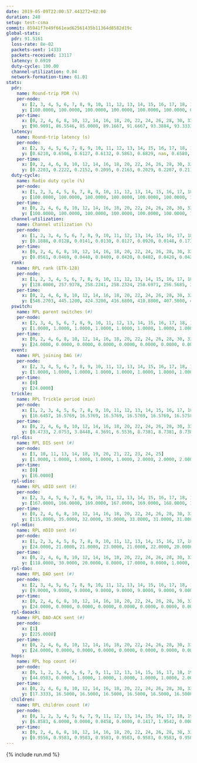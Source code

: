 ```yaml
---
date: 2019-05-09T22:00:57.443272+02:00
duration: 240
setup: test-csma
commit: 85941f7e49f661ead62561435b11364d8582d19c
global-stats:
  pdr: 91.5161
  loss-rate: 8e-02
  packets-sent: 14333
  packets-received: 13117
  latency: 0.6919
  duty-cycle: 100.00
  channel-utilization: 0.04
  network-formation-time: 61.01
stats:
  pdr:
    name: Round-trip PDR (%)
    per-node:
      x: [2, 3, 4, 5, 6, 7, 8, 9, 10, 11, 12, 13, 14, 15, 16, 17, 18, 19, 20, 21, 22, 23, 24, 25]
      y: [100.0000, 100.0000, 100.0000, 100.0000, 100.0000, 100.0000, 0.0000, 100.0000, 0.0000, 100.0000, 100.0000, 100.0000, 100.0000, 100.0000, 100.0000, 100.0000, 100.0000, 100.0000, 99.8311, 100.0000, 100.0000, 100.0000, 100.0000, 99.8339]
    per-time:
      x: [0, 2, 4, 6, 8, 10, 12, 14, 16, 18, 20, 22, 24, 26, 28, 30, 32, 34, 36, 38, 40, 42, 44, 46, 48, 50, 52, 54, 56, 58, 60, 62, 64, 66, 68, 70, 72, 74, 76, 78, 80, 82, 84, 86, 88, 90, 92, 94, 96, 98, 100, 102, 104, 106, 108, 110, 112, 114, 116, 118, 120, 122, 124, 126, 128, 130, 132, 134, 136, 138, 140, 142, 144, 146, 148, 150, 152, 154, 156, 158, 160, 162, 164, 166, 168, 170, 172, 174, 176, 178, 180, 182, 184, 186, 188, 190, 192, 194, 196, 198, 200, 202, 204, 206, 208, 210, 212, 214, 216, 218, 220, 222, 224, 226, 228, 230, 232, 234, 236, 238]
      y: [90.9091, 86.5546, 85.0000, 89.1667, 91.6667, 93.3884, 93.3333, 89.9160, 95.8333, 94.1667, 88.4298, 89.0756, 91.7355, 91.5966, 94.1667, 88.4298, 95.7983, 92.5000, 88.3333, 90.0826, 90.8333, 94.1176, 90.9091, 91.6667, 95.0000, 87.5000, 91.6667, 90.8333, 85.8333, 95.0000, 90.8333, 95.0000, 92.5000, 94.1667, 92.5000, 93.3333, 91.6667, 91.6667, 91.6667, 91.6667, 90.8333, 90.0000, 87.5000, 95.0000, 90.0000, 93.3333, 91.6667, 90.0000, 91.6667, 88.3333, 92.5000, 92.5000, 92.5000, 90.0000, 90.0000, 90.8333, 87.5000, 97.5000, 96.6667, 90.0000, 85.0000, 88.3333, 89.1667, 91.6667, 93.3333, 93.3333, 94.1667, 90.8333, 93.3333, 90.0000, 90.8333, 94.1667, 93.3333, 90.0000, 92.5000, 92.5000, 92.5000, 92.5000, 92.5000, 91.6667, 92.5000, 94.1667, 93.3333, 89.1667, 89.1667, 90.8333, 93.3333, 93.3333, 90.8333, 89.1667, 92.5000, 88.3333, 92.5000, 88.3333, 90.8333, 90.8333, 93.3333, 89.1667, 94.1667, 89.1667, 89.1667, 90.8333, 93.3333, 90.8333, 90.8333, 89.1667, 92.5000, 95.0000, 90.8333, 94.1667, 95.0000, 94.1667, 92.5000, 92.5000, 93.3333, 91.6667, 87.5000, 91.6667, 91.6667, 92.3077]
  latency:
    name: Round-trip latency (s)
    per-node:
      x: [2, 3, 4, 5, 6, 7, 8, 9, 10, 11, 12, 13, 14, 15, 16, 17, 18, 19, 20, 21, 22, 23, 24, 25]
      y: [0.6210, 0.6506, 0.6127, 0.6132, 0.5863, 0.6829, nan, 0.6580, nan, 0.6943, 0.6366, 0.6734, 0.6586, 0.6867, 0.6683, 0.6780, 0.7059, 0.7225, 0.7495, 0.7529, 0.7630, 0.7864, 0.8292, 0.8046]
    per-time:
      x: [0, 2, 4, 6, 8, 10, 12, 14, 16, 18, 20, 22, 24, 26, 28, 30, 32, 34, 36, 38, 40, 42, 44, 46, 48, 50, 52, 54, 56, 58, 60, 62, 64, 66, 68, 70, 72, 74, 76, 78, 80, 82, 84, 86, 88, 90, 92, 94, 96, 98, 100, 102, 104, 106, 108, 110, 112, 114, 116, 118, 120, 122, 124, 126, 128, 130, 132, 134, 136, 138, 140, 142, 144, 146, 148, 150, 152, 154, 156, 158, 160, 162, 164, 166, 168, 170, 172, 174, 176, 178, 180, 182, 184, 186, 188, 190, 192, 194, 196, 198, 200, 202, 204, 206, 208, 210, 212, 214, 216, 218, 220, 222, 224, 226, 228, 230, 232, 234, 236, 238]
      y: [0.2203, 0.2222, 0.2152, 0.2095, 0.2163, 0.2029, 0.2207, 0.2115, 0.2227, 0.2099, 0.2075, 0.2152, 0.2124, 0.2013, 0.2086, 0.2009, 0.2050, 0.1978, 0.2108, 0.1988, 0.2034, 0.2024, 0.2062, 0.2006, 0.2018, 0.2013, 0.1861, 0.1979, 0.1988, 0.1984, 0.1850, 0.1967, 0.1892, 0.1949, 0.1864, 0.1977, 0.1893, 0.1985, 0.1955, 0.1942, 0.1960, 0.1726, 0.2025, 0.1870, 0.1757, 0.1885, 0.1913, 0.1890, 0.1806, 0.1870, 0.1950, 0.1995, 0.1861, 0.1893, 0.1889, 0.1936, 0.1850, 0.1879, 0.9765, 1.1711, 1.1696, 1.1588, 1.1640, 1.1526, 1.1749, 1.1518, 1.1614, 1.1695, 1.1589, 1.1622, 1.1482, 1.1564, 1.1592, 1.1675, 1.1598, 1.1683, 1.1571, 1.1552, 1.1710, 1.1714, 1.1595, 1.1587, 1.1726, 1.1722, 1.1520, 1.1535, 1.1777, 1.1550, 1.1680, 1.1737, 1.1612, 1.1631, 1.1565, 1.1632, 1.1590, 1.1540, 1.1577, 1.1576, 1.1478, 1.1461, 1.1411, 1.1571, 1.1567, 1.1569, 1.1546, 1.1666, 1.1519, 1.1610, 1.1641, 1.1603, 1.1480, 1.1404, 1.1665, 1.1214, 1.1559, 1.1500, 1.1504, 1.1692, 1.1707, 1.1660]
  duty-cycle:
    name: Radio duty cycle (%)
    per-node:
      x: [1, 2, 3, 4, 5, 6, 7, 8, 9, 10, 11, 12, 13, 14, 15, 16, 17, 18, 19, 20, 21, 22, 23, 24, 25]
      y: [100.0000, 100.0000, 100.0000, 100.0000, 100.0000, 100.0000, 100.0000, 100.0000, 100.0000, 100.0000, 100.0000, 100.0000, 100.0000, 100.0000, 100.0000, 100.0000, 100.0000, 100.0000, 100.0000, 100.0000, 100.0000, 100.0000, 100.0000, 100.0000, 100.0000]
    per-time:
      x: [0, 2, 4, 6, 8, 10, 12, 14, 16, 18, 20, 22, 24, 26, 28, 30, 32, 34, 36, 38, 40, 42, 44, 46, 48, 50, 52, 54, 56, 58, 60, 62, 64, 66, 68, 70, 72, 74, 76, 78, 80, 82, 84, 86, 88, 90, 92, 94, 96, 98, 100, 102, 104, 106, 108, 110, 112, 114, 116, 118, 120, 122, 124, 126, 128, 130, 132, 134, 136, 138, 140, 142, 144, 146, 148, 150, 152, 154, 156, 158, 160, 162, 164, 166, 168, 170, 172, 174, 176, 178, 180, 182, 184, 186, 188, 190, 192, 194, 196, 198, 200, 202, 204, 206, 208, 210, 212, 214, 216, 218, 220, 222, 224, 226, 228, 230, 232, 234, 236, 238]
      y: [100.0000, 100.0000, 100.0000, 100.0000, 100.0000, 100.0000, 100.0000, 100.0000, 100.0000, 100.0000, 100.0000, 100.0000, 100.0000, 100.0000, 100.0000, 100.0000, 100.0000, 100.0000, 100.0000, 100.0000, 100.0000, 100.0000, 100.0000, 100.0000, 100.0000, 100.0000, 100.0000, 100.0000, 100.0000, 100.0000, 100.0000, 100.0000, 100.0000, 100.0000, 100.0000, 100.0000, 100.0000, 100.0000, 100.0000, 100.0000, 100.0000, 100.0000, 100.0000, 100.0000, 100.0000, 100.0000, 100.0000, 100.0000, 100.0000, 100.0000, 100.0000, 100.0000, 100.0000, 100.0000, 100.0000, 100.0000, 100.0000, 100.0000, 100.0000, 100.0000, 100.0000, 100.0000, 100.0000, 100.0000, 100.0000, 100.0000, 100.0000, 100.0000, 100.0000, 100.0000, 100.0000, 100.0000, 100.0000, 100.0000, 100.0000, 100.0000, 100.0000, 100.0000, 100.0000, 100.0000, 100.0000, 100.0000, 100.0000, 100.0000, 100.0000, 100.0000, 100.0000, 100.0000, 100.0000, 100.0000, 100.0000, 100.0000, 100.0000, 100.0000, 100.0000, 100.0000, 100.0000, 100.0000, 100.0000, 100.0000, 100.0000, 100.0000, 100.0000, 100.0000, 100.0000, 100.0000, 100.0000, 100.0000, 100.0000, 100.0000, 100.0000, 100.0000, 100.0000, 100.0000, 100.0000, 100.0000, 100.0000, 100.0000, 100.0000, 100.0000]
  channel-utilization:
    name: Channel utilization (%)
    per-node:
      x: [1, 2, 3, 4, 5, 6, 7, 8, 9, 10, 11, 12, 13, 14, 15, 16, 17, 18, 19, 20, 21, 22, 23, 24, 25]
      y: [0.1888, 0.0128, 0.0141, 0.0130, 0.0127, 0.0920, 0.0148, 0.1738, 0.0138, 0.0056, 0.0143, 0.0712, 0.0337, 0.0135, 0.0401, 0.0290, 0.0575, 0.0214, 0.0595, 0.0349, 0.0137, 0.0148, 0.0143, 0.0145, 0.0176]
    per-time:
      x: [0, 2, 4, 6, 8, 10, 12, 14, 16, 18, 20, 22, 24, 26, 28, 30, 32, 34, 36, 38, 40, 42, 44, 46, 48, 50, 52, 54, 56, 58, 60, 62, 64, 66, 68, 70, 72, 74, 76, 78, 80, 82, 84, 86, 88, 90, 92, 94, 96, 98, 100, 102, 104, 106, 108, 110, 112, 114, 116, 118, 120, 122, 124, 126, 128, 130, 132, 134, 136, 138, 140, 142, 144, 146, 148, 150, 152, 154, 156, 158, 160, 162, 164, 166, 168, 170, 172, 174, 176, 178, 180, 182, 184, 186, 188, 190, 192, 194, 196, 198, 200, 202, 204, 206, 208, 210, 212, 214, 216, 218, 220, 222, 224, 226, 228, 230, 232, 234, 236, 238]
      y: [0.0561, 0.0469, 0.0440, 0.0409, 0.0420, 0.0402, 0.0420, 0.0427, 0.0464, 0.0467, 0.0394, 0.0381, 0.0430, 0.0384, 0.0507, 0.0413, 0.0402, 0.0389, 0.0401, 0.0371, 0.0358, 0.0419, 0.0378, 0.0420, 0.0389, 0.0401, 0.0377, 0.0356, 0.0470, 0.0367, 0.0385, 0.0408, 0.0397, 0.0409, 0.0416, 0.0366, 0.0395, 0.0398, 0.0387, 0.0405, 0.0416, 0.0375, 0.0392, 0.0429, 0.0371, 0.0348, 0.0427, 0.0376, 0.0379, 0.0365, 0.0360, 0.0412, 0.0387, 0.0366, 0.0380, 0.0377, 0.0383, 0.0465, 0.0391, 0.0404, 0.0380, 0.0363, 0.0382, 0.0375, 0.0377, 0.0372, 0.0366, 0.0378, 0.0405, 0.0400, 0.0358, 0.0397, 0.0364, 0.0382, 0.0372, 0.0395, 0.0398, 0.0384, 0.0404, 0.0393, 0.0378, 0.0390, 0.0392, 0.0448, 0.0366, 0.0416, 0.0425, 0.0394, 0.0395, 0.0368, 0.0369, 0.0394, 0.0387, 0.0384, 0.0389, 0.0374, 0.0390, 0.0400, 0.0361, 0.0392, 0.0418, 0.0397, 0.0398, 0.0395, 0.0366, 0.0392, 0.0393, 0.0394, 0.0425, 0.0372, 0.0383, 0.0405, 0.0398, 0.0423, 0.0388, 0.0405, 0.0341, 0.0360, 0.0405, 0.0412]
  rank:
    name: RPL rank (ETX-128)
    per-node:
      x: [1, 2, 3, 4, 5, 6, 7, 8, 9, 10, 11, 12, 13, 14, 15, 16, 17, 18, 19, 20, 21, 22, 23, 24, 25]
      y: [128.0000, 257.9378, 258.2241, 258.2324, 258.6971, 256.5685, 385.0705, 256.6556, 385.6473, 385.0661, 386.3651, 257.9461, 386.7220, 386.0166, 388.3444, 388.2116, 390.1481, 517.5556, 410.7686, 518.3498, 539.3279, 541.4857, 551.0744, 649.9588, 551.0000]
    per-time:
      x: [0, 2, 4, 6, 8, 10, 12, 14, 16, 18, 20, 22, 24, 26, 28, 30, 32, 34, 36, 38, 40, 42, 44, 46, 48, 50, 52, 54, 56, 58, 60, 62, 64, 66, 68, 70, 72, 74, 76, 78, 80, 82, 84, 86, 88, 90, 92, 94, 96, 98, 100, 102, 104, 106, 108, 110, 112, 114, 116, 118, 120, 122, 124, 126, 128, 130, 132, 134, 136, 138, 140, 142, 144, 146, 148, 150, 152, 154, 156, 158, 160, 162, 164, 166, 168, 170, 172, 174, 176, 178, 180, 182, 184, 186, 188, 190, 192, 194, 196, 198, 200, 202, 204, 206, 208, 210, 212, 214, 216, 218, 220, 222, 224, 226, 228, 230, 232, 234, 236, 238]
      y: [546.2703, 445.1200, 424.3200, 416.6800, 410.8800, 407.5000, 405.7000, 405.6400, 405.4800, 406.3000, 406.4600, 410.1569, 400.1765, 396.9800, 397.4200, 397.4600, 396.5800, 397.0392, 392.6800, 392.3600, 395.7500, 383.8200, 382.6400, 382.2000, 381.8600, 380.9400, 381.2200, 380.7800, 381.8600, 381.8400, 381.0800, 381.6400, 382.5400, 381.8400, 381.9200, 381.8400, 381.4200, 381.3000, 381.6200, 382.3800, 382.6200, 385.0392, 380.3200, 381.9400, 381.5000, 380.6400, 380.9800, 380.6600, 382.4400, 381.1600, 380.4400, 380.5000, 381.1800, 381.0800, 381.4000, 382.3000, 383.3400, 387.4231, 381.6400, 381.5800, 382.3000, 381.1400, 385.6275, 382.9412, 380.5800, 380.0200, 380.3200, 381.6400, 382.0800, 381.5600, 381.4400, 381.2400, 381.9400, 382.4400, 382.5800, 381.3800, 381.1200, 380.9000, 380.6000, 379.9800, 380.6200, 380.2000, 383.3529, 380.0000, 382.5490, 381.2200, 383.0400, 382.8800, 385.2745, 384.2600, 385.8824, 382.5000, 381.6200, 382.3800, 382.4600, 381.8200, 382.8400, 382.2800, 382.3600, 382.3800, 381.6000, 383.3200, 382.8431, 383.4200, 382.5600, 382.0400, 382.9400, 382.5600, 383.4600, 383.0784, 381.6400, 384.3000, 384.8400, 385.2000, 385.3600, 385.3725, 389.8654, 382.9200, 383.8400, 383.2800]
  pswitch:
    name: RPL parent switches (#)
    per-node:
      x: [2, 3, 4, 5, 6, 7, 8, 9, 10, 11, 12, 13, 14, 15, 16, 17, 18, 19, 20, 21, 22, 23, 24, 25]
      y: [1.0000, 1.0000, 1.0000, 1.0000, 1.0000, 1.0000, 1.0000, 1.0000, 2.0000, 1.0000, 1.0000, 1.0000, 1.0000, 1.0000, 1.0000, 3.0000, 3.0000, 2.0000, 3.0000, 4.0000, 5.0000, 2.0000, 3.0000, 2.0000]
    per-time:
      x: [0, 2, 4, 6, 8, 10, 12, 14, 16, 18, 20, 22, 24, 26, 28, 30, 32, 34, 36, 38, 40, 42, 44, 46, 48, 50, 52, 54, 56, 58, 60, 62, 64, 66, 68, 70, 72, 74, 76, 78, 80, 82, 84, 86, 88, 90, 92, 94, 96, 98, 100, 102, 104, 106, 108, 110, 112, 114, 116, 118, 120, 122, 124, 126, 128, 130, 132, 134, 136, 138, 140, 142, 144, 146, 148, 150, 152, 154, 156, 158, 160, 162, 164, 166, 168, 170, 172, 174, 176, 178, 180, 182, 184, 186, 188, 190, 192, 194, 196, 198, 200, 202, 204, 206, 208, 210, 212, 214, 216, 218, 220, 222, 224, 226, 228, 230, 232]
      y: [24.0000, 0.0000, 0.0000, 0.0000, 0.0000, 0.0000, 0.0000, 0.0000, 0.0000, 0.0000, 0.0000, 1.0000, 1.0000, 0.0000, 0.0000, 0.0000, 0.0000, 1.0000, 0.0000, 0.0000, 2.0000, 0.0000, 0.0000, 0.0000, 0.0000, 0.0000, 0.0000, 0.0000, 0.0000, 0.0000, 0.0000, 0.0000, 0.0000, 0.0000, 0.0000, 0.0000, 0.0000, 0.0000, 0.0000, 0.0000, 0.0000, 1.0000, 0.0000, 0.0000, 0.0000, 0.0000, 0.0000, 0.0000, 0.0000, 0.0000, 0.0000, 0.0000, 0.0000, 0.0000, 0.0000, 0.0000, 0.0000, 2.0000, 0.0000, 0.0000, 0.0000, 0.0000, 1.0000, 1.0000, 0.0000, 0.0000, 0.0000, 0.0000, 0.0000, 0.0000, 0.0000, 0.0000, 0.0000, 0.0000, 0.0000, 0.0000, 0.0000, 0.0000, 0.0000, 0.0000, 0.0000, 0.0000, 1.0000, 0.0000, 1.0000, 0.0000, 0.0000, 0.0000, 1.0000, 0.0000, 1.0000, 0.0000, 0.0000, 0.0000, 0.0000, 0.0000, 0.0000, 0.0000, 0.0000, 0.0000, 0.0000, 0.0000, 1.0000, 0.0000, 0.0000, 0.0000, 0.0000, 0.0000, 0.0000, 1.0000, 0.0000, 0.0000, 0.0000, 0.0000, 0.0000, 1.0000, 2.0000]
  event:
    name: RPL joining DAG (#)
    per-node:
      x: [2, 3, 4, 5, 6, 7, 8, 9, 10, 11, 12, 13, 14, 15, 16, 17, 18, 19, 20, 21, 22, 23, 24, 25]
      y: [1.0000, 1.0000, 1.0000, 1.0000, 1.0000, 1.0000, 1.0000, 1.0000, 1.0000, 1.0000, 1.0000, 1.0000, 1.0000, 1.0000, 1.0000, 1.0000, 1.0000, 1.0000, 1.0000, 1.0000, 1.0000, 1.0000, 1.0000, 1.0000]
    per-time:
      x: [0]
      y: [24.0000]
  trickle:
    name: RPL Trickle period (min)
    per-node:
      x: [1, 2, 3, 4, 5, 6, 7, 8, 9, 10, 11, 12, 13, 14, 15, 16, 17, 18, 19, 20, 21, 22, 23, 24, 25]
      y: [16.6457, 16.5769, 16.5769, 16.5769, 16.5769, 16.5769, 16.5758, 16.5769, 16.5395, 16.5434, 16.5758, 16.5304, 16.5304, 16.5304, 16.5395, 16.5304, 16.5472, 16.5382, 16.5338, 16.5382, 16.5345, 16.5409, 16.5267, 16.5306, 16.5293]
    per-time:
      x: [0, 2, 4, 6, 8, 10, 12, 14, 16, 18, 20, 22, 24, 26, 28, 30, 32, 34, 36, 38, 40, 42, 44, 46, 48, 50, 52, 54, 56, 58, 60, 62, 64, 66, 68, 70, 72, 74, 76, 78, 80, 82, 84, 86, 88, 90, 92, 94, 96, 98, 100, 102, 104, 106, 108, 110, 112, 114, 116, 118, 120, 122, 124, 126, 128, 130, 132, 134, 136, 138, 140, 142, 144, 146, 148, 150, 152, 154, 156, 158, 160, 162, 164, 166, 168, 170, 172, 174, 176, 178, 180, 182, 184, 186, 188, 190, 192, 194, 196, 198, 200, 202, 204, 206, 208, 210, 212, 214, 216, 218, 220, 222, 224, 226, 228, 230, 232, 234, 236, 238]
      y: [0.4733, 2.0753, 3.8448, 4.3691, 6.5536, 8.7381, 8.7381, 8.7381, 10.3110, 17.4763, 17.4763, 17.4763, 17.4763, 17.4763, 17.4763, 17.4763, 17.4763, 17.4763, 17.4763, 17.4763, 17.4763, 17.4763, 17.4763, 17.4763, 17.4763, 17.4763, 17.4763, 17.4763, 17.4763, 17.4763, 17.4763, 17.4763, 17.4763, 17.4763, 17.4763, 17.4763, 17.4763, 17.4763, 17.4763, 17.4763, 17.4763, 17.4763, 17.4763, 17.4763, 17.4763, 17.4763, 17.4763, 17.4763, 17.4763, 17.4763, 17.4763, 17.4763, 17.4763, 17.4763, 17.4763, 17.4763, 17.4763, 17.4763, 17.4763, 17.4763, 17.4763, 17.4763, 17.4763, 17.4763, 17.4763, 17.4763, 17.4763, 17.4763, 17.4763, 17.4763, 17.4763, 17.4763, 17.4763, 17.4763, 17.4763, 17.4763, 17.4763, 17.4763, 17.4763, 17.4763, 17.4763, 17.4763, 17.4763, 17.4763, 17.4763, 17.4763, 17.4763, 17.4763, 17.4763, 17.4763, 17.4763, 17.4763, 17.4763, 17.4763, 17.4763, 17.4763, 17.4763, 17.4763, 17.4763, 17.4763, 17.4763, 17.4763, 17.4763, 17.4763, 17.4763, 17.4763, 17.4763, 17.4763, 17.4763, 17.4763, 17.4763, 17.4763, 17.4763, 17.4763, 17.4763, 17.4763, 17.4763, 17.4763, 17.4763, 17.4763]
  rpl-dis:
    name: RPL DIS sent (#)
    per-node:
      x: [3, 10, 11, 13, 14, 18, 19, 20, 21, 22, 23, 24, 25]
      y: [1.0000, 1.0000, 1.0000, 1.0000, 1.0000, 2.0000, 2.0000, 2.0000, 1.0000, 1.0000, 1.0000, 1.0000, 1.0000]
    per-time:
      x: [0]
      y: [16.0000]
  rpl-udio:
    name: RPL uDIO sent (#)
    per-node:
      x: [2, 3, 4, 5, 6, 7, 8, 9, 10, 11, 12, 13, 14, 15, 16, 17, 18, 19, 20, 21, 22, 23, 24, 25]
      y: [167.0000, 166.0000, 169.0000, 167.0000, 169.0000, 168.0000, 110.0000, 162.0000, 188.0000, 168.0000, 164.0000, 164.0000, 165.0000, 168.0000, 172.0000, 161.0000, 167.0000, 157.0000, 165.0000, 177.0000, 169.0000, 171.0000, 159.0000, 172.0000]
    per-time:
      x: [0, 2, 4, 6, 8, 10, 12, 14, 16, 18, 20, 22, 24, 26, 28, 30, 32, 34, 36, 38, 40, 42, 44, 46, 48, 50, 52, 54, 56, 58, 60, 62, 64, 66, 68, 70, 72, 74, 76, 78, 80, 82, 84, 86, 88, 90, 92, 94, 96, 98, 100, 102, 104, 106, 108, 110, 112, 114, 116, 118, 120, 122, 124, 126, 128, 130, 132, 134, 136, 138, 140, 142, 144, 146, 148, 150, 152, 154, 156, 158, 160, 162, 164, 166, 168, 170, 172, 174, 176, 178, 180, 182, 184, 186, 188, 190, 192, 194, 196, 198, 200, 202, 204, 206, 208, 210, 212, 214, 216, 218, 220, 222, 224, 226, 228, 230, 232, 234, 236, 238, 240]
      y: [115.0000, 35.0000, 32.0000, 35.0000, 33.0000, 31.0000, 31.0000, 30.0000, 34.0000, 35.0000, 32.0000, 34.0000, 31.0000, 33.0000, 34.0000, 34.0000, 29.0000, 36.0000, 30.0000, 32.0000, 32.0000, 35.0000, 28.0000, 40.0000, 37.0000, 29.0000, 32.0000, 33.0000, 28.0000, 30.0000, 35.0000, 38.0000, 31.0000, 30.0000, 39.0000, 31.0000, 32.0000, 34.0000, 30.0000, 34.0000, 32.0000, 31.0000, 34.0000, 33.0000, 31.0000, 31.0000, 33.0000, 38.0000, 30.0000, 34.0000, 26.0000, 33.0000, 31.0000, 33.0000, 32.0000, 30.0000, 37.0000, 31.0000, 33.0000, 33.0000, 31.0000, 31.0000, 31.0000, 36.0000, 34.0000, 29.0000, 28.0000, 31.0000, 36.0000, 32.0000, 33.0000, 30.0000, 27.0000, 32.0000, 27.0000, 41.0000, 27.0000, 32.0000, 29.0000, 30.0000, 35.0000, 31.0000, 37.0000, 34.0000, 36.0000, 32.0000, 32.0000, 28.0000, 29.0000, 36.0000, 33.0000, 33.0000, 36.0000, 33.0000, 27.0000, 35.0000, 28.0000, 34.0000, 33.0000, 30.0000, 34.0000, 32.0000, 28.0000, 34.0000, 30.0000, 29.0000, 31.0000, 33.0000, 36.0000, 29.0000, 30.0000, 36.0000, 34.0000, 36.0000, 34.0000, 29.0000, 32.0000, 32.0000, 34.0000, 33.0000, 0.0000]
  rpl-mdio:
    name: RPL mDIO sent (#)
    per-node:
      x: [1, 2, 3, 4, 5, 6, 7, 8, 9, 10, 11, 12, 13, 14, 15, 16, 17, 18, 19, 20, 21, 22, 23, 24, 25]
      y: [24.0000, 21.0000, 21.0000, 23.0000, 21.0000, 22.0000, 20.0000, 23.0000, 21.0000, 20.0000, 21.0000, 22.0000, 23.0000, 22.0000, 21.0000, 22.0000, 22.0000, 20.0000, 21.0000, 21.0000, 20.0000, 20.0000, 21.0000, 20.0000, 21.0000]
    per-time:
      x: [0, 2, 4, 6, 8, 10, 12, 14, 16, 18, 20, 22, 24, 26, 28, 30, 32, 34, 36, 38, 40, 42, 44, 46, 48, 50, 52, 54, 56, 58, 60, 62, 64, 66, 68, 70, 72, 74, 76, 78, 80, 82, 84, 86, 88, 90, 92, 94, 96, 98, 100, 102, 104, 106, 108, 110, 112, 114, 116, 118, 120, 122, 124, 126, 128, 130, 132, 134, 136, 138, 140, 142, 144, 146, 148, 150, 152, 154, 156, 158, 160, 162, 164, 166, 168, 170, 172, 174, 176, 178, 180, 182, 184, 186, 188, 190, 192, 194, 196, 198, 200, 202, 204, 206, 208, 210, 212, 214, 216, 218, 220, 222, 224, 226, 228, 230, 232, 234, 236, 238]
      y: [118.0000, 30.0000, 20.0000, 8.0000, 17.0000, 0.0000, 1.0000, 10.0000, 14.0000, 0.0000, 0.0000, 0.0000, 0.0000, 2.0000, 5.0000, 7.0000, 5.0000, 6.0000, 0.0000, 0.0000, 0.0000, 0.0000, 6.0000, 6.0000, 5.0000, 7.0000, 1.0000, 0.0000, 0.0000, 0.0000, 3.0000, 6.0000, 3.0000, 5.0000, 7.0000, 1.0000, 0.0000, 0.0000, 0.0000, 4.0000, 6.0000, 6.0000, 6.0000, 3.0000, 0.0000, 0.0000, 0.0000, 0.0000, 7.0000, 7.0000, 5.0000, 5.0000, 1.0000, 0.0000, 0.0000, 0.0000, 0.0000, 8.0000, 7.0000, 4.0000, 4.0000, 2.0000, 0.0000, 0.0000, 0.0000, 0.0000, 8.0000, 9.0000, 2.0000, 4.0000, 2.0000, 0.0000, 0.0000, 0.0000, 2.0000, 6.0000, 7.0000, 5.0000, 5.0000, 0.0000, 0.0000, 0.0000, 0.0000, 6.0000, 7.0000, 4.0000, 6.0000, 2.0000, 0.0000, 0.0000, 0.0000, 0.0000, 7.0000, 5.0000, 4.0000, 7.0000, 2.0000, 0.0000, 0.0000, 0.0000, 1.0000, 9.0000, 7.0000, 6.0000, 2.0000, 0.0000, 0.0000, 0.0000, 0.0000, 7.0000, 2.0000, 7.0000, 6.0000, 3.0000, 0.0000, 0.0000, 0.0000, 0.0000, 4.0000, 11.0000]
  rpl-dao:
    name: RPL DAO sent (#)
    per-node:
      x: [2, 3, 4, 5, 6, 7, 8, 9, 10, 11, 12, 13, 14, 15, 16, 17, 18, 19, 20, 21, 22, 23, 24, 25]
      y: [9.0000, 9.0000, 9.0000, 9.0000, 9.0000, 9.0000, 9.0000, 9.0000, 10.0000, 9.0000, 9.0000, 9.0000, 9.0000, 9.0000, 9.0000, 10.0000, 10.0000, 9.0000, 10.0000, 11.0000, 11.0000, 9.0000, 10.0000, 9.0000]
    per-time:
      x: [0, 2, 4, 6, 8, 10, 12, 14, 16, 18, 20, 22, 24, 26, 28, 30, 32, 34, 36, 38, 40, 42, 44, 46, 48, 50, 52, 54, 56, 58, 60, 62, 64, 66, 68, 70, 72, 74, 76, 78, 80, 82, 84, 86, 88, 90, 92, 94, 96, 98, 100, 102, 104, 106, 108, 110, 112, 114, 116, 118, 120, 122, 124, 126, 128, 130, 132, 134, 136, 138, 140, 142, 144, 146, 148, 150, 152, 154, 156, 158, 160, 162, 164, 166, 168, 170, 172, 174, 176, 178, 180, 182, 184, 186, 188, 190, 192, 194, 196, 198, 200, 202, 204, 206, 208, 210, 212, 214, 216, 218, 220, 222, 224, 226, 228, 230, 232, 234, 236, 238]
      y: [24.0000, 0.0000, 0.0000, 0.0000, 0.0000, 0.0000, 0.0000, 0.0000, 0.0000, 0.0000, 0.0000, 1.0000, 1.0000, 0.0000, 22.0000, 0.0000, 0.0000, 1.0000, 0.0000, 0.0000, 2.0000, 0.0000, 0.0000, 0.0000, 0.0000, 0.0000, 2.0000, 0.0000, 18.0000, 1.0000, 0.0000, 1.0000, 0.0000, 0.0000, 0.0000, 2.0000, 0.0000, 0.0000, 0.0000, 0.0000, 2.0000, 1.0000, 16.0000, 2.0000, 0.0000, 1.0000, 0.0000, 0.0000, 0.0000, 2.0000, 0.0000, 0.0000, 0.0000, 0.0000, 2.0000, 1.0000, 3.0000, 16.0000, 0.0000, 0.0000, 1.0000, 0.0000, 1.0000, 3.0000, 0.0000, 0.0000, 0.0000, 0.0000, 0.0000, 2.0000, 2.0000, 15.0000, 0.0000, 0.0000, 1.0000, 0.0000, 1.0000, 2.0000, 1.0000, 0.0000, 0.0000, 0.0000, 1.0000, 2.0000, 2.0000, 13.0000, 3.0000, 0.0000, 1.0000, 0.0000, 2.0000, 1.0000, 2.0000, 0.0000, 0.0000, 0.0000, 0.0000, 1.0000, 0.0000, 11.0000, 6.0000, 0.0000, 1.0000, 1.0000, 0.0000, 2.0000, 3.0000, 0.0000, 0.0000, 1.0000, 0.0000, 1.0000, 0.0000, 6.0000, 9.0000, 1.0000, 2.0000, 2.0000, 0.0000, 1.0000]
  rpl-daoack:
    name: RPL DAO-ACK sent (#)
    per-node:
      x: [1]
      y: [225.0000]
    per-time:
      x: [0, 2, 4, 6, 8, 10, 12, 14, 16, 18, 20, 22, 24, 26, 28, 30, 32, 34, 36, 38, 40, 42, 44, 46, 48, 50, 52, 54, 56, 58, 60, 62, 64, 66, 68, 70, 72, 74, 76, 78, 80, 82, 84, 86, 88, 90, 92, 94, 96, 98, 100, 102, 104, 106, 108, 110, 112, 114, 116, 118, 120, 122, 124, 126, 128, 130, 132, 134, 136, 138, 140, 142, 144, 146, 148, 150, 152, 154, 156, 158, 160, 162, 164, 166, 168, 170, 172, 174, 176, 178, 180, 182, 184, 186, 188, 190, 192, 194, 196, 198, 200, 202, 204, 206, 208, 210, 212, 214, 216, 218, 220, 222, 224, 226, 228, 230, 232, 234, 236, 238]
      y: [24.0000, 0.0000, 0.0000, 0.0000, 0.0000, 0.0000, 0.0000, 0.0000, 0.0000, 0.0000, 0.0000, 1.0000, 1.0000, 0.0000, 22.0000, 0.0000, 0.0000, 1.0000, 0.0000, 0.0000, 2.0000, 0.0000, 0.0000, 0.0000, 0.0000, 0.0000, 2.0000, 0.0000, 18.0000, 1.0000, 0.0000, 1.0000, 0.0000, 0.0000, 0.0000, 2.0000, 0.0000, 0.0000, 0.0000, 0.0000, 2.0000, 1.0000, 16.0000, 2.0000, 0.0000, 1.0000, 0.0000, 0.0000, 0.0000, 2.0000, 0.0000, 0.0000, 0.0000, 0.0000, 2.0000, 1.0000, 2.0000, 17.0000, 0.0000, 0.0000, 1.0000, 0.0000, 1.0000, 3.0000, 0.0000, 0.0000, 0.0000, 0.0000, 0.0000, 2.0000, 2.0000, 15.0000, 0.0000, 0.0000, 1.0000, 0.0000, 1.0000, 2.0000, 1.0000, 0.0000, 0.0000, 0.0000, 1.0000, 2.0000, 2.0000, 13.0000, 3.0000, 0.0000, 1.0000, 0.0000, 2.0000, 1.0000, 2.0000, 0.0000, 0.0000, 0.0000, 0.0000, 1.0000, 0.0000, 11.0000, 6.0000, 0.0000, 1.0000, 1.0000, 0.0000, 2.0000, 3.0000, 0.0000, 0.0000, 1.0000, 0.0000, 1.0000, 0.0000, 6.0000, 9.0000, 1.0000, 2.0000, 2.0000, 0.0000, 1.0000]
  hops:
    name: RPL hop count (#)
    per-node:
      x: [0, 1, 2, 3, 4, 5, 6, 7, 9, 11, 12, 13, 14, 15, 16, 17, 18, 19, 20, 21, 22, 23, 24, 25]
      y: [44.0583, 0.0000, 1.0000, 1.0000, 1.0000, 1.0000, 1.0000, 2.0000, 44.2000, 44.2000, 1.0000, 44.2000, 44.2000, 44.2000, 44.2000, 2.0000, 15.7417, 2.1000, 18.7417, 35.4142, 37.2125, 3.1715, 19.4812, 3.1708]
    per-time:
      x: [0, 2, 4, 6, 8, 10, 12, 14, 16, 18, 20, 22, 24, 26, 28, 30, 32, 34, 36, 38, 40, 42, 44, 46, 48, 50, 52, 54, 56, 58, 60, 62, 64, 66, 68, 70, 72, 74, 76, 78, 80, 82, 84, 86, 88, 90, 92, 94, 96, 98, 100, 102, 104, 106, 108, 110, 112, 114, 116, 118, 120, 122, 124, 126, 128, 130, 132, 134, 136, 138, 140, 142, 144, 146, 148, 150, 152, 154, 156, 158, 160, 162, 164, 166, 168, 170, 172, 174, 176, 178, 180, 182, 184, 186, 188, 190, 192, 194, 196, 198, 200, 202, 204, 206, 208, 210, 212, 214, 216, 218, 220, 222, 224, 226, 228, 230, 232, 234, 236, 238]
      y: [17.3333, 16.5000, 16.5000, 16.5000, 16.5000, 16.5000, 16.5000, 16.5000, 16.5000, 16.5000, 16.5000, 16.5000, 18.4167, 18.4167, 18.4167, 18.4167, 18.4167, 20.3750, 20.3750, 20.3750, 20.3542, 20.2917, 20.2917, 20.2917, 20.2917, 20.2917, 20.2917, 20.2917, 20.2917, 20.2917, 20.2917, 20.2917, 20.2917, 20.2917, 20.2917, 20.2917, 20.2917, 20.2917, 20.2917, 20.2917, 20.2917, 20.2917, 20.2917, 20.2917, 20.2917, 20.2917, 20.2917, 20.2917, 20.2917, 20.2917, 20.2917, 20.2917, 20.2917, 20.2917, 20.2917, 20.2917, 20.2917, 20.2917, 20.2917, 20.2917, 20.2917, 20.2917, 20.2917, 20.2917, 24.2500, 24.2500, 24.2500, 24.2500, 24.2500, 24.2500, 24.2500, 25.2500, 26.2500, 26.2500, 26.2500, 26.2500, 26.2500, 26.2500, 26.2500, 26.2500, 26.2500, 26.2500, 25.2500, 24.2500, 24.2500, 22.2500, 22.2500, 22.2500, 23.2500, 24.2500, 24.2500, 26.2500, 26.2500, 26.2500, 26.2500, 26.2500, 26.2500, 26.2500, 26.2500, 26.2500, 26.2500, 26.2500, 26.2500, 2.4583, 2.4583, 2.4583, 2.4583, 2.4583, 2.4583, 2.4583, 2.4583, 2.4583, 2.4583, 2.4583, 2.4583, 2.4583, 2.4375, 2.4167, 2.4167, 2.4167]
  children:
    name: RPL children count (#)
    per-node:
      x: [0, 1, 2, 3, 4, 5, 6, 7, 9, 11, 12, 13, 14, 15, 16, 17, 18, 19, 20, 21, 22, 23, 24, 25]
      y: [6.8583, 6.0000, 0.0000, 0.0458, 0.0000, 0.1417, 1.9542, 0.0000, 0.0000, 0.0000, 0.9000, 0.4958, 0.0000, 1.1958, 0.8083, 1.1750, 0.3417, 1.8375, 1.0583, 0.0000, 0.0000, 0.0000, 0.0000, 0.1750]
    per-time:
      x: [0, 2, 4, 6, 8, 10, 12, 14, 16, 18, 20, 22, 24, 26, 28, 30, 32, 34, 36, 38, 40, 42, 44, 46, 48, 50, 52, 54, 56, 58, 60, 62, 64, 66, 68, 70, 72, 74, 76, 78, 80, 82, 84, 86, 88, 90, 92, 94, 96, 98, 100, 102, 104, 106, 108, 110, 112, 114, 116, 118, 120, 122, 124, 126, 128, 130, 132, 134, 136, 138, 140, 142, 144, 146, 148, 150, 152, 154, 156, 158, 160, 162, 164, 166, 168, 170, 172, 174, 176, 178, 180, 182, 184, 186, 188, 190, 192, 194, 196, 198, 200, 202, 204, 206, 208, 210, 212, 214, 216, 218, 220, 222, 224, 226, 228, 230, 232, 234, 236, 238]
      y: [0.9556, 0.9583, 0.9583, 0.9583, 0.9583, 0.9583, 0.9583, 0.9583, 0.9583, 0.9583, 0.9583, 0.9583, 0.9583, 0.9583, 0.9583, 0.9583, 0.9583, 0.9583, 0.9583, 0.9583, 0.9583, 0.9583, 0.9583, 0.9583, 0.9583, 0.9583, 0.9583, 0.9583, 0.9583, 0.9583, 0.9583, 0.9583, 0.9583, 0.9583, 0.9583, 0.9583, 0.9583, 0.9583, 0.9583, 0.9583, 0.9583, 0.9583, 0.9583, 0.9583, 0.9583, 0.9583, 0.9583, 0.9583, 0.9583, 0.9583, 0.9583, 0.9583, 0.9583, 0.9583, 0.9583, 0.9583, 0.9583, 0.9583, 0.9583, 0.9583, 0.9583, 0.9583, 0.9583, 0.9583, 0.9583, 0.9583, 0.9583, 0.9583, 0.9583, 0.9583, 0.9583, 0.9583, 0.9583, 0.9583, 0.9583, 0.9583, 0.9583, 0.9583, 0.9583, 0.9583, 0.9583, 0.9583, 0.9583, 0.9583, 0.9583, 0.9583, 0.9583, 0.9583, 0.9583, 0.9583, 0.9583, 0.9583, 0.9583, 0.9583, 0.9583, 0.9583, 0.9583, 0.9583, 0.9583, 0.9583, 0.9583, 0.9583, 0.9583, 0.9583, 0.9583, 0.9583, 0.9583, 0.9583, 0.9583, 0.9583, 0.9583, 0.9583, 0.9583, 0.9583, 0.9583, 0.9583, 0.9583, 0.9583, 0.9583, 0.9583]
---
```


{% include run.md %}
